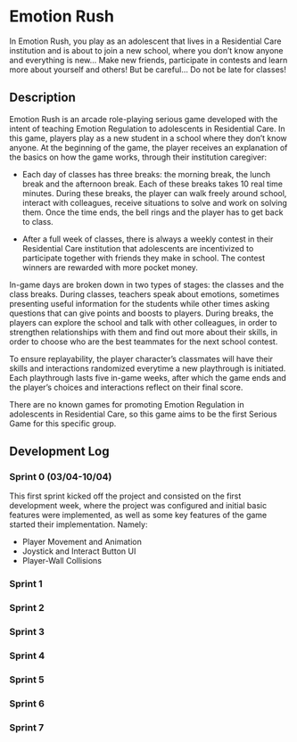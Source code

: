 # Emotion Rush

In Emotion Rush, you play as an adolescent that lives in a Residential Care institution and is about to join a new school, where you don’t know anyone and everything is new… Make new friends, participate in contests and learn more about yourself and others! But be careful… Do not be late for classes!

## Description

Emotion Rush is an arcade role-playing serious game developed with the intent of teaching Emotion Regulation to adolescents in Residential Care. In this game, players play as a new student in a school where they don’t know anyone. At the beginning of the game, the player receives an explanation of the basics on how the game works, through their institution caregiver:

-	Each day of classes has three breaks: the morning break, the lunch break and the afternoon break. Each of these breaks takes 10 real time minutes. During these breaks, the player can walk freely around school, interact with colleagues, receive situations to solve and work on solving them. Once the time ends, the bell rings and the player has to get back to class.

-	After a full week of classes, there is always a weekly contest in their Residential Care institution that adolescents are incentivized to participate together with friends they make in school. The contest winners are rewarded with more pocket money. 

In-game days are broken down in two types of stages: the classes and the class breaks. During classes, teachers speak about emotions, sometimes presenting useful information for the students while other times asking questions that can give points and boosts to players. During breaks, the players can explore the school and talk with other colleagues, in order to strengthen relationships with them and find out more about their skills, in order to choose who are the best teammates for the next school contest.

To ensure replayability, the player character’s classmates will have their skills and interactions randomized everytime a new playthrough is initiated. Each playthrough lasts five in-game weeks, after which the game ends and the player’s choices and interactions reflect on their final score.

There are no known games for promoting Emotion Regulation in adolescents in Residential Care, so this game aims to be the first Serious Game for this specific group.

## Development Log
### Sprint 0 (03/04-10/04)
This first sprint kicked off the project and consisted on the first development week, where the project was configured and initial basic features were implemented, as well as some key features of the game started their implementation. Namely:
- Player Movement and Animation
- Joystick and Interact Button UI
- Player-Wall Collisions

### Sprint 1
### Sprint 2
### Sprint 3
### Sprint 4
### Sprint 5
### Sprint 6
### Sprint 7